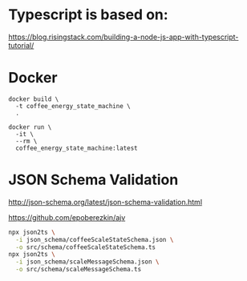 # Typescript is based on:
https://blog.risingstack.com/building-a-node-js-app-with-typescript-tutorial/

# Docker
```
docker build \
  -t coffee_energy_state_machine \
  .

docker run \
  -it \
  --rm \
  coffee_energy_state_machine:latest
```

# JSON Schema Validation

http://json-schema.org/latest/json-schema-validation.html

https://github.com/epoberezkin/ajv

```bash
npx json2ts \
  -i json_schema/coffeeScaleStateSchema.json \
  -o src/schema/coffeeScaleStateSchema.ts
npx json2ts \
  -i json_schema/scaleMessageSchema.json \
  -o src/schema/scaleMessageSchema.ts
```